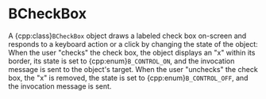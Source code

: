 # BCheckBox

A {cpp:class}`BCheckBox` object draws a labeled check box on-screen and
responds to a keyboard action or a click by changing the state of the
object: When the user "checks" the check box, the object displays an "x"
within its border, its state is set to {cpp:enum}`B_CONTROL_ON`, and the
invocation message is sent to the object's target. When the user "unchecks"
the check box, the "x" is removed, the state is set to
{cpp:enum}`B_CONTROL_OFF`, and the invocation message is sent.

